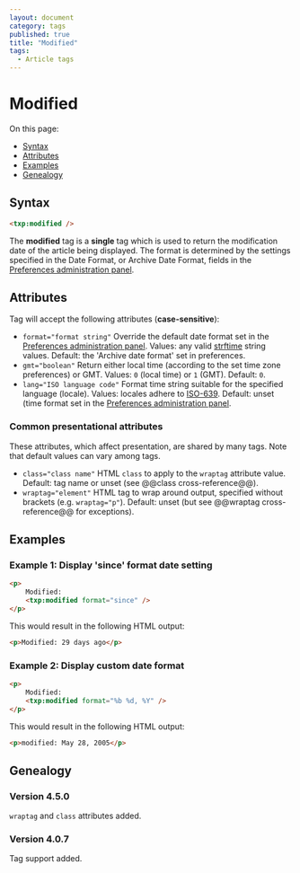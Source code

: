 ```yaml
---
layout: document
category: tags
published: true
title: "Modified"
tags:
  - Article tags
---
```


# Modified

On this page:

* [Syntax](#user-content-syntax)
* [Attributes](#user-content-attributes)
* [Examples](#user-content-examples)
* [Genealogy](#user-content-genealogy)

## Syntax

```html
<txp:modified />
```

The **modified** tag is a __single__ tag which is used to return the modification date of the article being displayed. The format is determined by the settings specified in the Date Format, or Archive Date Format, fields in the [Preferences administration panel](../administration/preferences-panel).

## Attributes

Tag will accept the following attributes (**case-sensitive**):

* `format="format string"`
Override the default date format set in the [Preferences administration panel](../administration/preferences-panel).
Values: any valid [strftime](http://php.net/strftime) string values.
Default: the 'Archive date format' set in preferences.
* `gmt="boolean"`
Return either local time (according to the set time zone preferences) or GMT.
Values: `0` (local time) or `1` (GMT).
Default: `0`.
* `lang="ISO language code"`
Format time string suitable for the specified language (locale).
Values: locales adhere to [ISO-639](http://en.wikipedia.org/wiki/ISO_639-2).
Default: unset (time format set in the [Preferences administration panel](../administration/preferences-panel).

### Common presentational attributes

These attributes, which affect presentation, are shared by many tags. Note that default values can vary among tags.

* `class="class name"`
HTML `class` to apply to the `wraptag` attribute value.
Default: tag name or unset (see @@class cross-reference@@).
* `wraptag="element"`
HTML tag to wrap around output, specified without brackets (e.g. `wraptag="p"`).
Default: unset (but see @@wraptag cross-reference@@ for exceptions).

## Examples

### Example 1: Display 'since' format date setting

```html
<p>
    Modified:
    <txp:modified format="since" />
</p>
```

This would result in the following HTML output:

```html
<p>Modified: 29 days ago</p>
```

### Example 2: Display custom date format

```html
<p>
    Modified:
    <txp:modified format="%b %d, %Y" />
</p>
```

This would result in the following HTML output:

```html
<p>modified: May 28, 2005</p>
```

## Genealogy

### Version 4.5.0

`wraptag` and `class` attributes added.

### Version 4.0.7

Tag support added.
